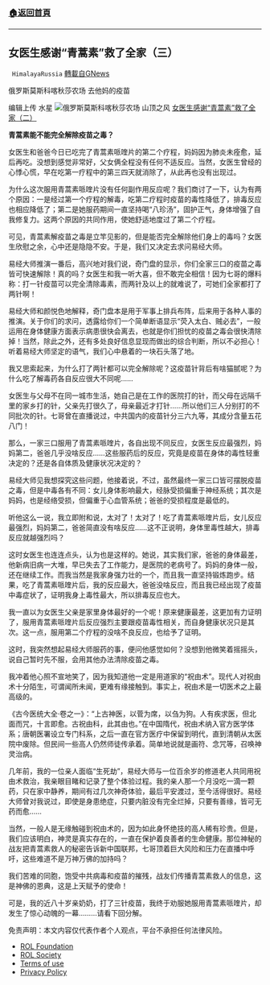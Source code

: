 ###  [:house:返回首頁](https://github.com/ourhimalayas/txt)
---


## 女医生感谢“青蒿素”救了全家（三）
` HimalayaRussia` [轉載自GNews](https://gnews.org/zh-hans/1701540/)

俄罗斯莫斯科喀秋莎农场 去他妈的疫苗

编辑上传 水星
![](https://assets.gnews.org/wp-content/uploads/2021/11/Q-1.jpg)俄罗斯莫斯科喀秋莎农场 山顶之风
[女医生感谢“青蒿素”救了全家（二）](http://女医生感谢“青蒿素”救了全家（二）)

**青蒿素能不能完全解除疫苗之毒？**

女医生和爸爸今日已吃完了青蒿素哌喹片的第二个疗程，妈妈因为肺炎未痊愈，延后再吃。没想到感觉非常好，父女俩全程没有任何不适反应。当然，女医生曾经的心悸心慌，早在吃第一疗程中的第三四天就消除了，从此再也没有出现过。

为什么这次服用青蒿素哌喹片没有任何副作用反应呢？我们商讨了一下，认为有两个原因：一是经过第一个疗程的解毒，吃第二疗程时疫苗的毒性降低了，排毒反应也相应降低了；第二是她服药期间一直坚持喝“八珍汤”，固护正气，身体增强了自我修复力。这两个原因的共同作用，使她舒适地度过了第二个疗程。

可见，青蒿素解疫苗之毒是立竿见影的，但是能否完全解除他们身上的毒吗？女医生欣慰之余，心中还是隐隐不安。于是，我们又决定去求问易经大师。

易经大师推演一番后，高兴地对我们说，奇门盘的显示，你们全家三口的疫苗之毒皆可快速解除！真的吗？女医生和我一听大喜，但不敢完全相信！因为七哥的爆料称：打一针疫苗可以完全清除毒素，而两针及以上的就难说了，可她们全家都打了两针啊！

易经大师和颜悦色地解释，奇门盘本是用于军事上排兵布阵，后来用于各种人事的推演。关于你们的求问，透露给你们一个简单断语显示“荧入太白、贼必去”，一般运用在身体健康方面表示病患很快会离去，也就是你们担忧的疫苗之毒会很快清除掉！当然，除此之外，还有多处良好信息显现而做出的综合判断，所以不必担心！听着易经大师坚定的语气，我们心中悬着的一块石头落了地。

我又思索起来，为什么打了两针都可以完全解除呢？这疫苗针背后有啥猫腻呢？为什么吃了解毒药各自反应很大不同呢……

女医生与父母不在同一城市生活，她自己是在工作的医院打的针，而父母在远隔千里的家乡打的针，父亲先打很久了，母亲最近才打针……所以他们三人分别打的不同批次的针。七哥曾在直播说过，中共国内的疫苗针分三六九等，其成分含量五花八门！

那么，一家三口服用了青蒿素哌喹片，各自出现不同反应，女医生反应最强烈，妈妈第二，爸爸几乎没啥反应……这些服药后的反应，究竟是疫苗在身体的毒性轻重决定的？还是各自体质及健康状况决定的？

易经大师见我想探究这些问题，他接着说，不过，虽然最终一家三口皆可摆脱疫苗之毒，但是中毒各有不同：女儿身体影响最大，经脉受损偏重于神经系统；其次是妈妈，也是经络受损，但偏重于心血管系统；爸爸的受损程度是最低的。

听他这么一说，我立即附和说，太对了！太对了！吃了青蒿素哌喹片后，女儿反应最强烈，妈妈第二，爸爸简直没有啥反应……这不正说明，身体里毒性越大，排毒反应就越强烈吗？

这时女医生也连连点头，认为也是这样的。她说，其实我们家，爸爸的身体最差，他新病旧病一大堆，早已失去了工作能力，是医院的老病号了。妈妈的身体一般，还在继续工作。而我当然是我家身强力壮的一个，而且我一直坚持锻炼跑步。结果，吃了青蒿素哌喹片后，我的反应最大，爸爸没啥反应，而且我已经出现了疫苗中毒症状了，证明我身上毒性最大，所以排毒反应也大。

我一直以为女医生父亲是家里身体最好的一个呢！原来健康最差，这更加有力证明了，服用青蒿素哌喹片后反应强烈主要跟疫苗毒性相关，而自身健康状况只是其次。这一点，服用第二个疗程的没啥不良反应，也给予了证明。

这时，我突然想起易经大师服药的事，便问他感觉如何？没想到他微笑着摇摇头，说自己暂时先不服，会用其他办法清除疫苗之毒。

我冲着他心照不宣地笑了，因为我知道他一定是用道家的“祝由术”。现代人对祝由术十分陌生，可谓闻所未闻，更难有缘接触到。事实上，祝由术是一切医术之上最高级的。

《古今医统大全·卷之一》：“上古神医，以菅为席，以刍为狗。人有疾求医，但北面而咒，十言即愈。古祝由科，此其由也。”在中国隋代，祝由术纳入官方医学体系；唐朝医署设立专门科系，之后一直在官方医疗中保留到明代，直到清朝从太医院中废除。但民间一些高人仍然师徒传承着。简单地说就是画符、念咒等，召唤神灵治病。

几年前，我的一位亲人面临“生死劫”，易经大师与一位百余岁的修道老人共同用祝由术救治，我亲眼目睹和记录了整个体验过程。我的亲人那一个月没吃一滴一颗药，只在家中静养，期间有过几次神奇体验，最后平安渡过，至今活得很好。易经大师曾对我说过，即使是身患绝症，只要内脏没有完全烂掉，只要有善缘，皆可无药而愈……

当然，一般人是无缘触碰到祝由术的，因为如此身怀绝技的高人稀有珍贵。但是，我们应该明白，神灵是真实存在的，一直在保护着良善者的生命健康。那位神秘的战友把青蒿素救人的秘密告诉新中国联邦，七哥顶着巨大风险和压力在直播中呼吁，这些难道不是万神万佛的加持吗？

我们苦难的同胞，饱受中共病毒和疫苗的摧残，战友们传播青蒿素救人的信息，这是神佛的恩典，这是上天赋予的使命！

可是，我的近八十岁亲奶奶，打了三针疫苗，我终于劝服她服用青蒿素哌喹片，却发生了惊心动魄的一幕………请看下回分解。

 

免责声明：本文内容仅代表作者个人观点，平台不承担任何法律风险。

- [ROL Foundation](https://rolfoundation.org/)
- [ROL Society](https://rolsociety.org/)
- [Terms of use](https://gnews.org/terms-of-use-3/)
- [Privacy Policy](https://gnews.org/privacy-policy/)
